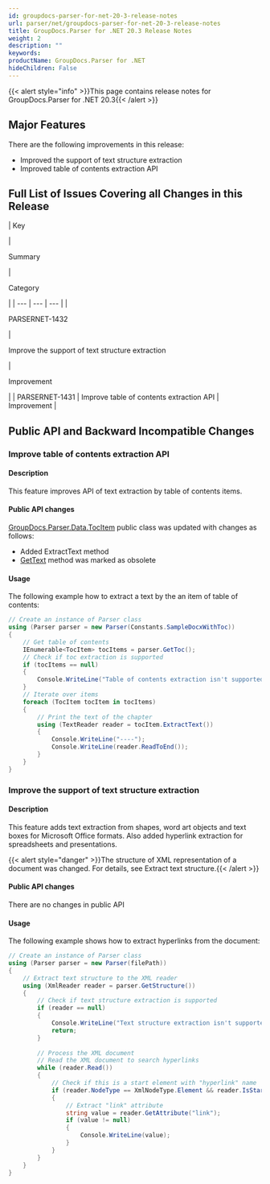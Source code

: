 ```yaml
---
id: groupdocs-parser-for-net-20-3-release-notes
url: parser/net/groupdocs-parser-for-net-20-3-release-notes
title: GroupDocs.Parser for .NET 20.3 Release Notes
weight: 2
description: ""
keywords: 
productName: GroupDocs.Parser for .NET
hideChildren: False
---
```

{{< alert style="info" >}}This page contains release notes for GroupDocs.Parser for .NET 20.3{{< /alert >}}

## Major Features

There are the following improvements in this release:

*   Improved the support of text structure extraction
*   Improved table of contents extraction API

## Full List of Issues Covering all Changes in this Release

| 
Key

 | 

Summary

 | 

Category

 |
| --- | --- | --- |
| 

PARSERNET-1432

 | 

Improve the support of text structure extraction

 | 

Improvement

 |
| PARSERNET-1431 | Improve table of contents extraction API | Improvement |

## Public API and Backward Incompatible Changes

### Improve table of contents extraction API

#### Description

This feature improves API of text extraction by table of contents items.

#### Public API changes

[GroupDocs.Parser.Data.TocItem](https://apireference.groupdocs.com/net/parser/groupdocs.parser.data/tocitem) public class was updated with changes as follows:

*   Added ExtractText method
*   [GetText](https://apireference.groupdocs.com/net/parser/groupdocs.parser.data/tocitem/methods/gettext) method was marked as obsolete

#### Usage

The following example how to extract a text by the an item of table of contents:

```csharp
// Create an instance of Parser class
using (Parser parser = new Parser(Constants.SampleDocxWithToc))
{
    // Get table of contents
    IEnumerable<TocItem> tocItems = parser.GetToc();
    // Check if toc extraction is supported
    if (tocItems == null)
    {
        Console.WriteLine("Table of contents extraction isn't supported");
    }
    // Iterate over items
    foreach (TocItem tocItem in tocItems)
    {
        // Print the text of the chapter
        using (TextReader reader = tocItem.ExtractText())
        {
            Console.WriteLine("----");
            Console.WriteLine(reader.ReadToEnd());
        }
    }
}
```

### Improve the support of text structure extraction

#### Description

This feature adds text extraction from shapes, word art objects and text boxes for Microsoft Office formats. Also added hyperlink extraction for spreadsheets and presentations.

{{< alert style="danger" >}}The structure of XML representation of a document was changed. For details, see Extract text structure.{{< /alert >}}

#### Public API changes

There are no changes in public API

#### Usage

The following example shows how to extract hyperlinks from the document:

```csharp
// Create an instance of Parser class
using (Parser parser = new Parser(filePath))
{
    // Extract text structure to the XML reader
    using (XmlReader reader = parser.GetStructure())
    {
        // Check if text structure extraction is supported
        if (reader == null)
        {
            Console.WriteLine("Text structure extraction isn't supported.");
            return;
        }
 
        // Process the XML document
        // Read the XML document to search hyperlinks
        while (reader.Read())
        {
            // Check if this is a start element with "hyperlink" name
            if (reader.NodeType == XmlNodeType.Element && reader.IsStartElement() && reader.Name.ToLowerInvariant() == "hyperlink")
            {
                // Extract "link" attribute
                string value = reader.GetAttribute("link");
                if (value != null)
                {
                    Console.WriteLine(value);
                }
            }
        }
    }
}
```
